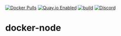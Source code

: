 [![Docker Pulls](https://badgen.net/docker/pulls/noenv/node)](https://hub.docker.com/r/noenv/node)
[![Quay.io Enabled](https://badgen.net/badge/quay%20pulls/enabled/green)](https://quay.io/repository/noenv/node)
[![build](https://github.com/NoEnv/docker-node/actions/workflows/build.yml/badge.svg)](https://github.com/NoEnv/docker-node/actions/workflows/build.yml)
[![Discord](https://badgen.net/discord/online-members/mZAjkQfYSj)](https://discord.gg/mZAjkQfYSj)

# docker-node
